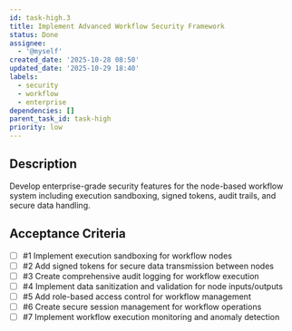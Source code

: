 ```yaml
---
id: task-high.3
title: Implement Advanced Workflow Security Framework
status: Done
assignee:
  - '@myself'
created_date: '2025-10-28 08:50'
updated_date: '2025-10-29 18:40'
labels:
  - security
  - workflow
  - enterprise
dependencies: []
parent_task_id: task-high
priority: low
---
```


## Description

<!-- SECTION:DESCRIPTION:BEGIN -->
Develop enterprise-grade security features for the node-based workflow system including execution sandboxing, signed tokens, audit trails, and secure data handling.
<!-- SECTION:DESCRIPTION:END -->

## Acceptance Criteria
<!-- AC:BEGIN -->
- [ ] #1 Implement execution sandboxing for workflow nodes
- [ ] #2 Add signed tokens for secure data transmission between nodes
- [ ] #3 Create comprehensive audit logging for workflow execution
- [ ] #4 Implement data sanitization and validation for node inputs/outputs
- [ ] #5 Add role-based access control for workflow management
- [ ] #6 Create secure session management for workflow operations
- [ ] #7 Implement workflow execution monitoring and anomaly detection
<!-- AC:END -->
